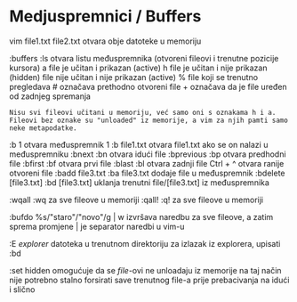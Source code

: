 # Medjuspremnici / Buffers

vim file1.txt file2.txt otvara obje datoteke u memoriju

:buffers                :ls             otvara listu međuspremnika (otvoreni fileovi i trenutne pozicije kursora)
                                        a       file je učitan i prikazan (active)
                                        h       file je učitan i nije prikazan (hidden)
                                                file nije učitan i nije prikazan (active)
                                        %       file koji se trenutno pregledava
                                        #       označava prethodno otvoreni file
                                        +       označava da je file uređen od zadnjeg spremanja

```
Nisu svi fileovi učitani u memoriju, već samo oni s oznakama h i a.
Fileovi bez oznake su "unloaded" iz memorije, a vim za njih pamti samo neke metapodatke.
```


:b 1                                            otvara međuspremnik 1
:b file1.txt                                    otvara file1.txt ako se on nalazi u međuspremniku
:bnext                  :bn                     otvara idući file
:bprevious              :bp                     otvara predhodni file
:bfirst                 :bf                     otvara prvi file
:blast                  :bl                     otvara zadnji file
Ctrl + ^                                        otvara ranije otvoreni file
:badd file3.txt         :ba file3.txt           dodaje file u međuspremnik
:bdelete [file3.txt]    :bd [file3.txt]         uklanja trenutni file/[file3.txt] iz međuspremnika

:wqall                                          :wq za sve fileove u memoriji
:qall!                                          :q! za sve fileove u memoriji

:bufdo %s/"staro"/"novo"/g | w                  izvršava naredbu za sve fileove, a zatim sprema promjene
                                                | je separator naredbi u vim-u

:E                                              *explorer* datoteka u trenutnom direktoriju
                                                za izlazak iz explorera, upisati :bd

:set hidden                                     omogućuje da se *file*-ovi ne unloadaju iz memorije
                                                na taj način nije potrebno stalno forsirati save trenutnog file-a prije prebacivanja na idući i slično
